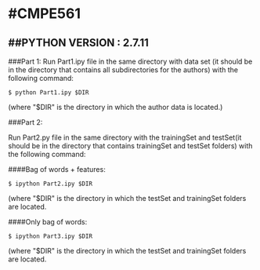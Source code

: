 #CMPE561
=========
##PYTHON VERSION : 2.7.11
-----------------------

###Part 1:
Run Part1.ipy file in the same directory with data set (it should be in the directory that contains all subdirectories for the authors) with the following command:

```
$ python Part1.ipy $DIR
```

(where "$DIR" is the directory in which the author data is located.)


###Part 2:

Run Part2.py file in the same directory with the trainingSet and testSet(it should be in the directory that contains trainingSet and testSet folders) with the following command:

####Bag of words + features:

```
$ ipython Part2.ipy $DIR
```

(where "$DIR" is the directory in which the testSet and trainingSet folders are located.

####Only bag of words:

```
$ ipython Part3.ipy $DIR
```

(where "$DIR" is the directory in which the testSet and trainingSet folders are located.
